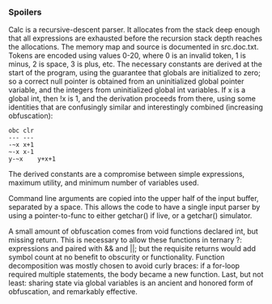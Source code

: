### Spoilers


Calc is a recursive-descent parser.  It allocates from the stack deep enough
that all expressions are exhausted before the recursion stack depth reaches the
allocations.  The memory map and source is documented in src.doc.txt.  Tokens
are encoded using values 0-20, where 0 is an invalid token, 1 is minus, 2 is
space, 3 is plus, etc.  The necessary constants are derived at the start of the program,
using the guarantee that globals are initialized to zero; so a correct null pointer
is obtained from an uninitialized global pointer variable, and the integers from
uninitialized global int variables.  If x is a global int, then !x is 1, and the
derivation proceeds from there, using some identities that are confusingly similar
and interestingly combined (increasing obfuscation):

	obc	clr
	---	---
	-~x	x+1
	~-x	x-1
	y-~x	y+x+1

The derived constants are a compromise between simple expressions, maximum utility,
and minimum number of variables used.

Command line arguments are copied into the upper half of the input buffer,
separated by a space.  This allows the code to have a single input parser by using
a pointer-to-func to either getchar() if live, or a getchar() simulator.

A small amount of obfuscation comes from void functions declared int, but missing return.
This is necessary to allow these functions in ternary ?: expressions and paired with && and ||;
but the requisite returns would add symbol count at no benefit to obscurity or functionality.
Function decomposition was mostly chosen to avoid curly braces:
if a for-loop required multiple statements, the body became a new function.
Last, but not least: sharing state via global variables is an ancient and honored
form of obfuscation, and remarkably effective.
